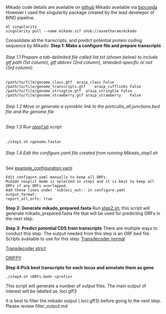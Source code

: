 Mikado code details are available on [github](https://github.com/EI-CoreBioinformatics/mikado)
Mikado available via [bioconda](https://anaconda.org/bioconda/mikado) However I used the singularity package created by the lead develepor of BIND pipeline. 

```
ml singularity
singularity pull --name mikado.sif shub://aseetharam/mikado
```

Consolidate all the transcripts, and predict potential protein coding sequence by Mikado:
**Step 1: Make a configure file and prepare transcripts**

###### Step 1.1 Prepare a tab-delimited file called list.txt (shown below) to include gtf path (1st column), gtf abbrev (2nd column), stranded-specific or not (3rd column):
```
/path/to/file/genome_class.gtf	araip_class	False
/path/to/file/genome_transcripts.gtf	araip_cufflinks	False
/path/to/file/genome_stringtie.gtf	araip_stringtie	False
/path/to/file/genome_strawberry.gtf	araip_strawberry	False
```
###### Step 1.2 Move or generate a symoblic link to the portcullis_all.junctions.bed file and the genome file 

###### Step 1.3 Run [step1.sh](https://github.com/PeanutBase/BIND_annotation/blob/main/scripts/mikado/step1.sh) script 
```
./step1.sh <genome.fasta> 
```

###### Step 1.4 Edit the configure.yaml file created from running Mikado_step1.sh 
See [example_configuration.yaml](https://github.com/PeanutBase/BIND_annotation/blob/main/scripts/mikado/example_configuration.yaml)
```
Edit configure.yaml manually to keep all ORFs.
Mikado nosplit mode is selected in step1 and it is best to keep all ORFs if any ORFs overlapped.
Add these lines under 'subloci_out:' in configure.yaml
output_format:
report_all_orfs: true 
```

**Step 2: Generate mikado_prepared.fasta**
Run [step2.sh](https://github.com/PeanutBase/BIND_annotation/blob/main/scripts/mikado/step2.sh); this script will generate mikado_prepared.fasta file that will be used for predicting ORFs in the next step.

**Step 3: Predict potential CDS from transcripts**
There are multiple ways to conduct this step. The output needed from this step is an ORF.bed file. 
Scripts available to use for this step: 
[Transdecoder normal](https://github.com/PeanutBase/BIND_annotation/blob/main/scripts/mikado/step3.sh)

[Transdecoder strict](https://github.com/PeanutBase/BIND_annotation/blob/main/scripts/mikado/step3_strict.sh)

[ORIFPY](https://github.com/PeanutBase/BIND_annotation/blob/main/scripts/mikado/step3_orfipy.sh)

**Step 4:Pick best transcripts for each locus and annotate them as gene**
```
./step4.sh <ORFs.bed> <prefix> 
```
This script will generate a number of output files. The main output of interest will be labeled as <prefix>.loci.gff3
  
It is best to filter the mikado output (<prefix>.loci.gff3) before going to the next step. Please review filter_output.md

